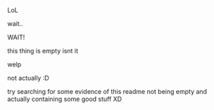 LoL

wait.. 

WAIT!

this thing is empty isnt it

welp

not actually :D

try searching for some evidence of this readme not being empty and actually containing some good stuff XD
